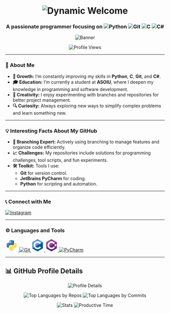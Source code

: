 <h1 align="center">
  <img src="https://readme-typing-svg.demolab.com?font=Fira+Code&size=24&duration=4000&pause=1000&color=F75C7E&center=true&vCenter=true&width=435&lines=Hi+%F0%9F%91%8B%2C+I'm+luc1k1;Welcome+to+my+GitHub+Profile!" alt="Dynamic Welcome" />
</h1>

<h3 align="center">
  A passionate programmer focusing on 
  <img src="https://img.shields.io/badge/Python-3572A5?style=flat&logo=python&logoColor=white" alt="Python" />
  <img src="https://img.shields.io/badge/Git-F1502F?style=flat&logo=git&logoColor=white" alt="Git" />
  <img src="https://img.shields.io/badge/C-00599C?style=flat&logo=c&logoColor=white" alt="C" />
  <img src="https://img.shields.io/badge/C%23-178600?style=flat&logo=csharp&logoColor=white" alt="C#" />
</h3>

<p align="center">
  <img src="https://cdn.myanimelist.net/s/common/uploaded_files/1495562974-132e9ffc4a5621a06de56324cb10f045.jpeg" alt="Banner" />
</p>

<p align="center">
  <img src="https://komarev.com/ghpvc/?username=luc1k1&label=👁‍🗨+Profile+Views&style=flat-square&color=ff69b4" alt="Profile Views" />
</p>

---

### 🌟 About Me
- **🌱 Growth:** I’m constantly improving my skills in **Python**, **C**, **Git**, and **C#**.
- **🎓 Education:** I’m currently a student at **ASOIU**, where I deepen my knowledge in programming and software development.
- **📂 Creativity:** I enjoy experimenting with branches and repositories for better project management.
- **🔍 Curiosity:** Always exploring new ways to simplify complex problems and learn something new.

---

### 💡 Interesting Facts About My GitHub
- **🚀 Branching Expert:** Actively using branching to manage features and organize code efficiently.
- **📈 Challenges:** My repositories include solutions for programming challenges, tool scripts, and fun experiments.
- **🛠️ Toolkit:** Tools I use:
  - **Git** for version control.
  - **JetBrains PyCharm** for coding.
  - **Python** for scripting and automation.

---

### 📞 Connect with Me
<p align="left">
<a href="https://www.instagram.com/real_code_for_me" target="_blank">
  <img src="https://upload.wikimedia.org/wikipedia/commons/a/a5/Instagram_icon.png" alt="Instagram" width="40" height="40" />
</a>
</p>

---

### ⚙️ Languages and Tools
<p align="left">
  <a href="https://www.python.org" target="_blank">
    <img src="https://raw.githubusercontent.com/devicons/devicon/master/icons/python/python-original.svg" alt="Python" width="40" height="40" />
  </a>
  <a href="https://git-scm.com/" target="_blank">
    <img src="https://www.vectorlogo.zone/logos/git-scm/git-scm-icon.svg" alt="Git" width="40" height="40" />
  </a>
  <a href="https://en.wikipedia.org/wiki/C_(programming_language)" target="_blank">
    <img src="https://raw.githubusercontent.com/devicons/devicon/master/icons/c/c-original.svg" alt="C" width="40" height="40" />
  </a>
  <a href="https://learn.microsoft.com/en-us/dotnet/csharp/" target="_blank">
    <img src="https://raw.githubusercontent.com/devicons/devicon/master/icons/csharp/csharp-original.svg" alt="C#" width="40" height="40" />
  </a>
  <a href="https://www.jetbrains.com/pycharm/" target="_blank">
    <img src="https://upload.wikimedia.org/wikipedia/commons/1/1d/PyCharm_Icon.svg" alt="PyCharm" width="40" height="40" />
  </a>
</p>

---
## 📊 GitHub Profile Details

<p align="center">
  <img src="https://github-profile-summary-cards.vercel.app/api/cards/profile-details?username=luc1k1&theme=radical" alt="Profile Details">
</p>

<p align="center">
  <img src="https://github-profile-summary-cards.vercel.app/api/cards/repos-per-language?username=luc1k1&theme=radical" alt="Top Languages by Repos">
  <img src="https://github-profile-summary-cards.vercel.app/api/cards/most-commit-language?username=luc1k1&theme=radical" alt="Top Languages by Commits">
</p>

<p align="center">
  <img src="https://github-profile-summary-cards.vercel.app/api/cards/stats?username=luc1k1&theme=radical" alt="Stats">
  <img src="https://github-profile-summary-cards.vercel.app/api/cards/productive-time?username=luc1k1&theme=radical&utcOffset=4" alt="Productive Time">
</p>



